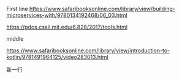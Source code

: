 First line
https://www.safaribooksonline.com/library/view/building-microservices-with/9780134192468/06_03.html

https://pdos.csail.mit.edu/6.828/2017/tools.html

middle

https://www.safaribooksonline.com/library/view/introduction-to-kotlin/9781491964125/video283013.html


新一行
